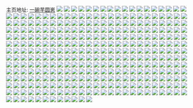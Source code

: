 主页地址: [一碗芋圆崽](https://weibo.com/u/5905881783) 
![](https://wx4.sinaimg.cn/mw2000/006rGtDNly1h9prjwi0n8j328e2z6qv7.jpg) 
![](https://wx4.sinaimg.cn/mw2000/006rGtDNly1h9prjsinujj32c0340x6p.jpg) 
![](https://wx4.sinaimg.cn/mw2000/006rGtDNly1h9prjxexzaj32c0340hdu.jpg) 
![](https://wx4.sinaimg.cn/mw2000/006rGtDNly1h9prjyf0ykj32c0340hdu.jpg) 
![](https://wx4.sinaimg.cn/mw2000/006rGtDNly1h9prk0yw0tj32dc35se83.jpg) 
![](https://wx4.sinaimg.cn/mw2000/006rGtDNly1h9prk3pvkij32c0340npe.jpg) 
![](https://wx4.sinaimg.cn/mw2000/006rGtDNly1h9prk4fmy0j32c0340hdt.jpg) 
![](https://wx4.sinaimg.cn/mw2000/006rGtDNly1h9prk555guj32c02c0qv5.jpg) 
![](https://wx4.sinaimg.cn/mw2000/006rGtDNly1h9prk5u3myj32c0340qv5.jpg) 
![](https://wx4.sinaimg.cn/mw2000/006rGtDNly1h99hff12ybj30n01dswr7.jpg) 
![](https://wx4.sinaimg.cn/mw2000/006rGtDNly1h99hffjbuyj30fi0p8gpl.jpg) 
![](https://wx4.sinaimg.cn/mw2000/006rGtDNly1h99hfg0f2ej30n00p6wkh.jpg) 
![](https://wx4.sinaimg.cn/mw2000/006rGtDNly1h99hfghjnoj30n00mv0y6.jpg) 
![](https://wx4.sinaimg.cn/mw2000/006rGtDNly1h99hfgz9ymj30n00ooq94.jpg) 
![](https://wx4.sinaimg.cn/mw2000/006rGtDNly1h99hfhezgtj30n00ie0x2.jpg) 
![](https://wx4.sinaimg.cn/mw2000/006rGtDNly1h99hfhrxpbj30n00f377t.jpg) 
![](https://wx4.sinaimg.cn/mw2000/006rGtDNly1h99hfi8m7aj30n00w7wme.jpg) 
![](https://wx4.sinaimg.cn/mw2000/006rGtDNly1h99hfikkijj30n00f70w3.jpg) 
![](https://wx4.sinaimg.cn/mw2000/006rGtDNly1h99hfdqnw6j30n00jdwj5.jpg) 
![](https://wx4.sinaimg.cn/mw2000/006rGtDNly1h99hfj08mwj30n00qidmj.jpg) 
![](https://wx4.sinaimg.cn/mw2000/006rGtDNly1h99hfjbv01j30my0pv414.jpg) 
![](https://wx4.sinaimg.cn/mw2000/006rGtDNly1h8y0k6dlauj30u00u0dh1.jpg) 
![](https://wx4.sinaimg.cn/mw2000/006rGtDNly1h8xvethy02j30u01hcn6m.jpg) 
![](https://wx4.sinaimg.cn/mw2000/006rGtDNly1h8xvcm04qvj30u01hcn81.jpg) 
![](https://wx4.sinaimg.cn/mw2000/006rGtDNly1h8xvckyfemj311211249p.jpg) 
![](https://wx4.sinaimg.cn/mw2000/006rGtDNly1h8xvcpcdhzj310s1d2wm0.jpg) 
![](https://wx4.sinaimg.cn/mw2000/006rGtDNly1h8xvcmdogqj31hc0u0na2.jpg) 
![](https://wx4.sinaimg.cn/mw2000/006rGtDNly1h827gvr973j30n01ds7qt.jpg) 
![](https://wx4.sinaimg.cn/mw2000/006rGtDNly1h7xfzp8o9nj32df35se84.jpg) 
![](https://wx4.sinaimg.cn/mw2000/006rGtDNly1h7xfzv8ig5j32df35se83.jpg) 
![](https://wx4.sinaimg.cn/mw2000/006rGtDNly1h7xfzzt8q4j32df35su0z.jpg) 
![](https://wx4.sinaimg.cn/mw2000/006rGtDNly1h7xg00ovarj31l62dsarn.jpg) 
![](https://wx4.sinaimg.cn/mw2000/006rGtDNly1h7xg01fyhbj314v1paajp.jpg) 
![](https://wx4.sinaimg.cn/mw2000/006rGtDNly1h7xg05emsxj31s035sx6p.jpg) 
![](https://wx4.sinaimg.cn/mw2000/006rGtDNly1h7xg096hzdj32df35snpe.jpg) 
![](https://wx4.sinaimg.cn/mw2000/006rGtDNly1h7ug5m8myvj30n01dsgyu.jpg) 
![](https://wx4.sinaimg.cn/mw2000/006rGtDNly1h7ug5sdiafj30n01dsn9z.jpg) 
![](https://wx4.sinaimg.cn/mw2000/006rGtDNly1h7ug5gufhoj30u01uogqr.jpg) 
![](https://wx4.sinaimg.cn/mw2000/006rGtDNly1h7ug5tob2wj30u01uo43d.jpg) 
![](https://wx4.sinaimg.cn/mw2000/006rGtDNly1h7ug5w0sp2j30u01uotee.jpg) 
![](https://wx4.sinaimg.cn/mw2000/006rGtDNly1h7ug5yshgpj30u01uowm7.jpg) 
![](https://wx4.sinaimg.cn/mw2000/006rGtDNly1h7e6b18hzgj30n01ds479.jpg) 
![](https://wx4.sinaimg.cn/mw2000/006rGtDNly1h78p68bhmrj31vl2i41ky.jpg) 
![](https://wx4.sinaimg.cn/mw2000/006rGtDNly1h78p68xvoxj31ku23s7wh.jpg) 
![](https://wx4.sinaimg.cn/mw2000/006rGtDNly1h78p6gczlhj31wb2j3ama.jpg) 
![](https://wx4.sinaimg.cn/mw2000/006rGtDNly1h78p6bjmzxj326q2wzqv5.jpg) 
![](https://wx4.sinaimg.cn/mw2000/006rGtDNly1h78p69vdwdj32c03407wi.jpg) 
![](https://wx4.sinaimg.cn/mw2000/006rGtDNly1h78p6arxh8j32c0340b2a.jpg) 
![](https://wx4.sinaimg.cn/mw2000/006rGtDNly1h78p6dyu0mj31o02807wi.jpg) 
![](https://wx4.sinaimg.cn/mw2000/006rGtDNly1h78p6nrxr6j31o02807wh.jpg) 
![](https://wx4.sinaimg.cn/mw2000/006rGtDNly1h78p72oy1qj30u00u0aiv.jpg) 
![](https://wx4.sinaimg.cn/mw2000/006rGtDNly1h6wfzq4giij30n01dsh5z.jpg) 
![](https://wx4.sinaimg.cn/mw2000/006rGtDNly1h6w0ojiafsj30mo1d1gub.jpg) 
![](https://wx4.sinaimg.cn/mw2000/006rGtDNly1h6w0lway8zj32c0340dng.jpg) 
![](https://wx4.sinaimg.cn/mw2000/006rGtDNly1h6w0lsqe7mj32c032nu03.jpg) 
![](https://wx4.sinaimg.cn/mw2000/006rGtDNly1h6w0lq8tw9j32c0340e6f.jpg) 
![](https://wx4.sinaimg.cn/mw2000/006rGtDNly1h6w0lr1mamj32c0340kjl.jpg) 
![](https://wx4.sinaimg.cn/mw2000/006rGtDNly1h6w0lrtqkej324t2ufkjl.jpg) 
![](https://wx4.sinaimg.cn/mw2000/006rGtDNly1h6w0mdzgm5j32c0340e81.jpg) 
![](https://wx4.sinaimg.cn/mw2000/006rGtDNly1h6w0lpleg9j32c03404qp.jpg) 
![](https://wx4.sinaimg.cn/mw2000/006rGtDNly1h6nhs3j92gj30n00romyw.jpg) 
![](https://wx4.sinaimg.cn/mw2000/006rGtDNly1h6nhs49w0aj31hc0u07dl.jpg) 
![](https://wx4.sinaimg.cn/mw2000/006rGtDNly1h6emnou1g2j31o01o0kjl.jpg) 
![](https://wx4.sinaimg.cn/mw2000/006rGtDNly1h6emnnfd6lj31o01o0e81.jpg) 
![](https://wx4.sinaimg.cn/mw2000/006rGtDNly1h6emnqysw8j31mx1mxtoz.jpg) 
![](https://wx4.sinaimg.cn/mw2000/006rGtDNgy1h5o45q1eu3j32c0340b29.jpg) 
![](https://wx4.sinaimg.cn/mw2000/006rGtDNgy1h5o461rj69j32c0340e83.jpg) 
![](https://wx4.sinaimg.cn/mw2000/006rGtDNgy1h5o45nphkyj32c0340b29.jpg) 
![](https://wx4.sinaimg.cn/mw2000/006rGtDNgy1h5o46fowbdj31pm31tu0z.jpg) 
![](https://wx4.sinaimg.cn/mw2000/006rGtDNgy1h5o45kj509j32c033zqv5.jpg) 
![](https://wx4.sinaimg.cn/mw2000/006rGtDNgy1h5lruzmb3ij31r0340b2b.jpg) 
![](https://wx4.sinaimg.cn/mw2000/006rGtDNgy1h5lrv5804ej30y31ol7wh.jpg) 
![](https://wx4.sinaimg.cn/mw2000/006rGtDNgy1h5lrvkkisjj330a4ifu11.jpg) 
![](https://wx4.sinaimg.cn/mw2000/006rGtDNgy1h5lrvq7cpxj30r31c745m.jpg) 
![](https://wx4.sinaimg.cn/mw2000/006rGtDNgy1h5lrvr0vbbj30me13wn2c.jpg) 
![](https://wx4.sinaimg.cn/mw2000/006rGtDNgy1h5lrvz1328j32c0340u0x.jpg) 
![](https://wx4.sinaimg.cn/mw2000/006rGtDNgy1h5lrwcc9hzj33344mo4qs.jpg) 
![](https://wx4.sinaimg.cn/mw2000/006rGtDNgy1h5lrwona9bj33344mob2b.jpg) 
![](https://wx4.sinaimg.cn/mw2000/006rGtDNgy1h5lrwu74mej33344moqv5.jpg) 
![](https://wx4.sinaimg.cn/mw2000/006rGtDNgy1h5lrwyqoyyj33344moe81.jpg) 
![](https://wx4.sinaimg.cn/mw2000/006rGtDNly1h52oxiohndj32c0340b2c.jpg) 
![](https://wx4.sinaimg.cn/mw2000/006rGtDNly1h52owumwbfj32c03401l1.jpg) 
![](https://wx4.sinaimg.cn/mw2000/006rGtDNly1h52ox1ghqxj32c0340qv9.jpg) 
![](https://wx4.sinaimg.cn/mw2000/006rGtDNly1h52owe1eosj320y2pa1kz.jpg) 
![](https://wx4.sinaimg.cn/mw2000/006rGtDNly1h52oxcyt74j32c0340kjo.jpg) 
![](https://wx4.sinaimg.cn/mw2000/006rGtDNly1h52owkq7wyj31us2h1hdv.jpg) 
![](https://wx4.sinaimg.cn/mw2000/006rGtDNly1h52oxw44gij32c03407wl.jpg) 
![](https://wx4.sinaimg.cn/mw2000/006rGtDNly1h52ox6j1n3j32c03404qs.jpg) 
![](https://wx4.sinaimg.cn/mw2000/006rGtDNly1h52oxp5yudj32c0340hdw.jpg) 
![](https://wx4.sinaimg.cn/mw2000/006rGtDNly1h52ow9h8yhj31j02psnpe.jpg) 
![](https://wx4.sinaimg.cn/mw2000/006rGtDNly1h52owoxp67j32c0340hdv.jpg) 
![](https://wx4.sinaimg.cn/mw2000/006rGtDNly1h52oxyd9d9j31j02ps1kz.jpg) 
![](https://wx4.sinaimg.cn/mw2000/006rGtDNly1h52oxz7wmwj32c0340qv5.jpg) 
![](https://wx4.sinaimg.cn/mw2000/006rGtDNly1h4fhl8qeyoj31sc2dsnpd.jpg) 
![](https://wx4.sinaimg.cn/mw2000/006rGtDNly1h4fhl9rqg7j31sc2dsb29.jpg) 
![](https://wx4.sinaimg.cn/mw2000/006rGtDNly1h4fhl78tbvj31sc2dskjl.jpg) 
![](https://wx4.sinaimg.cn/mw2000/006rGtDNly1h4fhlmarwaj328j2zde82.jpg) 
![](https://wx4.sinaimg.cn/mw2000/006rGtDNly1h491rgvgczj30u00u0djz.jpg) 
![](https://wx4.sinaimg.cn/mw2000/006rGtDNly1h440jarcgij31y52lib29.jpg) 
![](https://wx4.sinaimg.cn/mw2000/006rGtDNly1h440j8i9bzj32c0340npe.jpg) 
![](https://wx4.sinaimg.cn/mw2000/006rGtDNly1h4438bzy2ij32642w5e82.jpg) 
![](https://wx4.sinaimg.cn/mw2000/006rGtDNly1h4438gv0gnj32c0340hdu.jpg) 
![](https://wx4.sinaimg.cn/mw2000/006rGtDNly1h443881yo9j31sc2dse81.jpg) 
![](https://wx4.sinaimg.cn/mw2000/006rGtDNly1h440hknu0cj31et1vrtyv.jpg) 
![](https://wx4.sinaimg.cn/mw2000/006rGtDNly1h4438ip9ssj30n014wjxv.jpg) 
![](https://wx4.sinaimg.cn/mw2000/006rGtDNly1h440jbvtypj30n014wtf3.jpg) 
![](https://wx4.sinaimg.cn/mw2000/006rGtDNly1h440ioe546j32dc35skjn.jpg) 
![](https://wx4.sinaimg.cn/mw2000/006rGtDNly1h41r0z5uonj30mz16rwku.jpg) 
![](https://wx4.sinaimg.cn/mw2000/006rGtDNly1h40wb4kybaj30n01dsaoa.jpg) 
![](https://wx4.sinaimg.cn/mw2000/006rGtDNly1h40wb5kennj32ps1j0e81.jpg) 
![](https://wx4.sinaimg.cn/mw2000/006rGtDNly1h40w8vvts4j32c02c0hdt.jpg) 
![](https://wx4.sinaimg.cn/mw2000/006rGtDNly1h3wav0f94qj31sc2dskjl.jpg) 
![](https://wx4.sinaimg.cn/mw2000/006rGtDNly1h3wav6mbfoj31sc2dskjl.jpg) 
![](https://wx4.sinaimg.cn/mw2000/006rGtDNly1h3wavbiaarj32872yxx6r.jpg) 
![](https://wx4.sinaimg.cn/mw2000/006rGtDNly1h3wavg523ij32c033z1kz.jpg) 
![](https://wx4.sinaimg.cn/mw2000/006rGtDNly1h3wauyvoklj32c02c07wh.jpg) 
![](https://wx4.sinaimg.cn/mw2000/006rGtDNly1h3wavhus3tj32c0340kjm.jpg) 
![](https://wx4.sinaimg.cn/mw2000/006rGtDNly1h3wavk1g4lj32c03407wj.jpg) 
![](https://wx4.sinaimg.cn/mw2000/006rGtDNly1h3wavp2v8sj323u35s4qt.jpg) 
![](https://wx4.sinaimg.cn/mw2000/006rGtDNly1h3wavpxn73j32c0340qv5.jpg) 
![](https://wx4.sinaimg.cn/mw2000/006rGtDNly1h3sxjsx28rj32c02c0b29.jpg) 
![](https://wx4.sinaimg.cn/mw2000/006rGtDNly1h3rn9wauyhj30n01dsx66.jpg) 
![](https://wx4.sinaimg.cn/mw2000/006rGtDNly1h3rn9ytc0cj30n01dse7n.jpg) 
![](https://wx4.sinaimg.cn/mw2000/006rGtDNly1h3rna0fcmxj30n01dshd5.jpg) 
![](https://wx4.sinaimg.cn/mw2000/006rGtDNly1h3ia9os9rmj31kw2ddkjm.jpg) 
![](https://wx4.sinaimg.cn/mw2000/006rGtDNly1h3ia9s9htcj31kw2ddhdu.jpg) 
![](https://wx4.sinaimg.cn/mw2000/006rGtDNly1h3ia9w7410j31kw2ddhdu.jpg) 
![](https://wx4.sinaimg.cn/mw2000/006rGtDNly1h3ia9yxc74j31kw2ddkjm.jpg) 
![](https://wx4.sinaimg.cn/mw2000/006rGtDNly1h3iaa3hp0nj31kw2ddhdu.jpg) 
![](https://wx4.sinaimg.cn/mw2000/006rGtDNly1h3iaa9m9o2j31kw2dde82.jpg) 
![](https://wx4.sinaimg.cn/mw2000/006rGtDNly1h3iaacv2jdj31kw2ddqv6.jpg) 
![](https://wx4.sinaimg.cn/mw2000/006rGtDNly1h3ia9irkr1j31kw2ddb2a.jpg) 
![](https://wx4.sinaimg.cn/mw2000/006rGtDNly1h3iaah16lbj31kw2ddkjm.jpg) 
![](https://wx4.sinaimg.cn/mw2000/006rGtDNly1h3iaak21w0j31kw2ddhdu.jpg) 
![](https://wx4.sinaimg.cn/mw2000/006rGtDNly1h3iaanxfl0j31kw2ddb2a.jpg) 
![](https://wx4.sinaimg.cn/mw2000/006rGtDNly1h3iabw5sekj31kw2ddkjm.jpg) 
![](https://wx4.sinaimg.cn/mw2000/006rGtDNly1h3drxtnilwj32c02c01ky.jpg) 
![](https://wx4.sinaimg.cn/mw2000/006rGtDNly1h397a2sgrvj31r0340kjm.jpg) 
![](https://wx4.sinaimg.cn/mw2000/006rGtDNly1h397a1m3iyj31r0340kjm.jpg) 
![](https://wx4.sinaimg.cn/mw2000/006rGtDNly1h37w13mvy9j323u35s7wj.jpg) 
![](https://wx4.sinaimg.cn/mw2000/006rGtDNly1h37w1gukzcj323u35sx6q.jpg) 
![](https://wx4.sinaimg.cn/mw2000/006rGtDNly1h37w0ms4k1j323u35su0y.jpg) 
![](https://wx4.sinaimg.cn/mw2000/006rGtDNly1h319jhgkbkj30tn0tntay.jpg) 
![](https://wx4.sinaimg.cn/mw2000/006rGtDNly1h2yp8br0hnj32lk4mohdv.jpg) 
![](https://wx4.sinaimg.cn/mw2000/006rGtDNly1h2yp8e3qc0j32lk4moqv7.jpg) 
![](https://wx4.sinaimg.cn/mw2000/006rGtDNly1h2ym9meidjj32lk4mo4qs.jpg) 
![](https://wx4.sinaimg.cn/mw2000/006rGtDNly1h2ym9j2yvpj34mo2lkhdx.jpg) 
![](https://wx4.sinaimg.cn/mw2000/006rGtDNly1h2ym9qvt9qj32lk4mohdx.jpg) 
![](https://wx4.sinaimg.cn/mw2000/006rGtDNly1h2ym9u4t6yj32lk4moe85.jpg) 
![](https://wx4.sinaimg.cn/mw2000/006rGtDNly1h2wc0tc3kij30tu0tuwpd.jpg) 
![](https://wx4.sinaimg.cn/mw2000/006rGtDNly1h2wc0tp6xfj30mi0u0tir.jpg) 
![](https://wx4.sinaimg.cn/mw2000/006rGtDNly1h2wc0u601pj30u00u0k18.jpg) 
![](https://wx4.sinaimg.cn/mw2000/006rGtDNly1h2wc0uuj6uj30u00u0k5h.jpg) 
![](https://wx4.sinaimg.cn/mw2000/006rGtDNly1h2wc0swi3oj30u00u014s.jpg) 
![](https://wx4.sinaimg.cn/mw2000/006rGtDNly1h2wc0vhxh2j32c02c0hdt.jpg) 
![](https://wx4.sinaimg.cn/mw2000/006rGtDNly1h2wbvv1a0ej32c02c0e7i.jpg) 
![](https://wx4.sinaimg.cn/mw2000/006rGtDNly1h2wbvsn8xqj32c02c01kx.jpg) 
![](https://wx4.sinaimg.cn/mw2000/006rGtDNly1h2ly3k30ygj30tk1gldv4.jpg) 
![](https://wx4.sinaimg.cn/mw2000/006rGtDNly1h2ly0s6sjmj30u01hcqjj.jpg) 
![](https://wx4.sinaimg.cn/mw2000/006rGtDNly1h2ly4jqmbyj30ph19a7ee.jpg) 
![](https://wx4.sinaimg.cn/mw2000/006rGtDNly1h2ly5nycgzj30og13448x.jpg) 
![](https://wx4.sinaimg.cn/mw2000/006rGtDNly1h2ly1ev6dkj30pw1a014x.jpg) 
![](https://wx4.sinaimg.cn/mw2000/006rGtDNly1h2ly2jb0t8j30py144173.jpg) 
![](https://wx4.sinaimg.cn/mw2000/006rGtDNly1h2ly0t07x3j30u01he7mr.jpg) 
![](https://wx4.sinaimg.cn/mw2000/006rGtDNly1h2ly0teh45j30tw13wgwy.jpg) 
![](https://wx4.sinaimg.cn/mw2000/006rGtDNly1h2ly3ycuhdj30t91g1duv.jpg) 
![](https://wx4.sinaimg.cn/mw2000/006rGtDNly1h2l47n0mqbj32c033z4qp.jpg) 
![](https://wx4.sinaimg.cn/mw2000/006rGtDNly1h2iuyttiibj30sg0sg0zz.jpg) 
![](https://wx4.sinaimg.cn/mw2000/006rGtDNly1h2iuyuvja6j32c02c0e81.jpg) 
![](https://wx4.sinaimg.cn/mw2000/006rGtDNly1h2iuystnnmj32c02c0e81.jpg) 
![](https://wx4.sinaimg.cn/mw2000/006rGtDNly1h2iuyw2jauj30sg0sgq9g.jpg) 
![](https://wx4.sinaimg.cn/mw2000/006rGtDNly1h2bquj7o0kj30n01dsgpj.jpg) 
![](https://wx4.sinaimg.cn/mw2000/006rGtDNly1h2bqvt30xgj30n01dsk3l.jpg) 
![](https://wx4.sinaimg.cn/mw2000/006rGtDNly1h2b6t9p2h4j30u00u0dk2.jpg) 
![](https://wx4.sinaimg.cn/mw2000/006rGtDNly1h286rvcdwxj30n01ds0xp.jpg) 
![](https://wx4.sinaimg.cn/mw2000/006rGtDNly1h202ivazznj30sg11xgv8.jpg) 
![](https://wx4.sinaimg.cn/mw2000/006rGtDNly1h202iwszwzj31kw23unnt.jpg) 
![](https://wx4.sinaimg.cn/mw2000/006rGtDNly1h202iuqn98j31kw23utvu.jpg) 
![](https://wx4.sinaimg.cn/mw2000/006rGtDNly1h202ixeiogj30sg11x448.jpg) 
![](https://wx4.sinaimg.cn/mw2000/006rGtDNly1h1xjfksnyuj30n01dsdl2.jpg) 
![](https://wx4.sinaimg.cn/mw2000/006rGtDNly1h1nkc1a462j30u00u0jxj.jpg) 
![](https://wx4.sinaimg.cn/mw2000/006rGtDNly1h1nkc103l0j30u00u0n3e.jpg) 
![](https://wx4.sinaimg.cn/mw2000/006rGtDNly1h1nkc0n9xwj30u00u0tf1.jpg) 
![](https://wx4.sinaimg.cn/mw2000/006rGtDNly1h1nkc1omdjj30u00u0agc.jpg) 
![](https://wx4.sinaimg.cn/mw2000/006rGtDNly1h1uilj2du9j30sg0sg79m.jpg) 
![](https://wx4.sinaimg.cn/mw2000/006rGtDNly1h1mfc2w5k9j31sc2ds7wi.jpg) 
![](https://wx4.sinaimg.cn/mw2000/006rGtDNly1gzyxtf5o31j31sc1scqkf.jpg) 
![](https://wx4.sinaimg.cn/mw2000/006rGtDNly1gzyxtfrhbsj31sc1sc4fl.jpg) 
![](https://wx4.sinaimg.cn/mw2000/006rGtDNly1gzyxtgi5rbj31sc1sctqi.jpg) 
![](https://wx4.sinaimg.cn/mw2000/006rGtDNly1gzyxthof17j31sc1sc7qp.jpg) 
![](https://wx4.sinaimg.cn/mw2000/006rGtDNly1gzyxtij19mj31sc1sch7i.jpg) 
![](https://wx4.sinaimg.cn/mw2000/006rGtDNly1gzyxtkfupkj32c02c0kjl.jpg) 
![](https://wx4.sinaimg.cn/mw2000/006rGtDNly1gzyxtnbve2j32c02c0qv5.jpg) 
![](https://wx4.sinaimg.cn/mw2000/006rGtDNly1gzyxtor5qcj32c02c0e81.jpg) 
![](https://wx4.sinaimg.cn/mw2000/006rGtDNly1gzyxtdwru9j32c02c0e81.jpg) 
![](https://wx4.sinaimg.cn/mw2000/006rGtDNly1gygvlz525yj31rp2cyx6p.jpg) 
![](https://wx4.sinaimg.cn/mw2000/006rGtDNly1gy09yd2paoj30u0140n42.jpg) 
![](https://wx4.sinaimg.cn/mw2000/006rGtDNly1gy09ydfzvnj30u0140qab.jpg) 
![](https://wx4.sinaimg.cn/mw2000/006rGtDNly1gy09x67c0qj30u0140jyw.jpg) 
![](https://wx4.sinaimg.cn/mw2000/006rGtDNly1gy09x7nk77j30u0140n4x.jpg) 
![](https://wx4.sinaimg.cn/mw2000/006rGtDNly1gy09x8a5bwj30u01407c2.jpg) 
![](https://wx4.sinaimg.cn/mw2000/006rGtDNly1gy09x930bij30u0140wmi.jpg) 
![](https://wx4.sinaimg.cn/mw2000/006rGtDNly1gwzqveygpbj30xc1k94qp.jpg) 
![](https://wx4.sinaimg.cn/mw2000/006rGtDNly1gwhezy7zqmj327e2xvhdx.jpg) 
![](https://wx4.sinaimg.cn/mw2000/006rGtDNly1gwhf04yqidj32c0340e87.jpg) 
![](https://wx4.sinaimg.cn/mw2000/006rGtDNly1gwhf0b7gf9j32c0340x6u.jpg) 
![](https://wx4.sinaimg.cn/mw2000/006rGtDNly1gwhf0c7kluj311m1e54kn.jpg) 
![](https://wx4.sinaimg.cn/mw2000/006rGtDNly1gvykjpc13yj31sc2dshdu.jpg) 
![](https://wx4.sinaimg.cn/mw2000/006rGtDNly1gvykjhp1q3j31sc2dsnpe.jpg) 
![](https://wx4.sinaimg.cn/mw2000/006rGtDNly1gvykk19ih1j31sc2dskjm.jpg) 
![](https://wx4.sinaimg.cn/mw2000/006rGtDNly1gvykjxqgzrj31sc2dse82.jpg) 
![](https://wx4.sinaimg.cn/mw2000/006rGtDNly1gvngea1budj61r02w5u0y02.jpg) 
![](https://wx4.sinaimg.cn/mw2000/006rGtDNly1gvnge7jrl1j61r0340u0y02.jpg) 
![](https://wx4.sinaimg.cn/mw2000/006rGtDNly1gvngein943j61r0340u0y02.jpg) 
![](https://wx4.sinaimg.cn/mw2000/006rGtDNly1gvnged5tbjj61r0340qv802.jpg) 
![](https://wx4.sinaimg.cn/mw2000/006rGtDNly1gvngefcf1ej61r0340b2a02.jpg) 
![](https://wx4.sinaimg.cn/mw2000/006rGtDNly1gvjx61t666j62c03407wk02.jpg) 
![](https://wx4.sinaimg.cn/mw2000/006rGtDNly1gvjx5xuiouj62c03407wk02.jpg) 
![](https://wx4.sinaimg.cn/mw2000/006rGtDNly1gvjx65uk6gj62c0340qv802.jpg) 
![](https://wx4.sinaimg.cn/mw2000/006rGtDNly1gvjx6aftlfj62c0340u1002.jpg) 
![](https://wx4.sinaimg.cn/mw2000/006rGtDNly1gvgf1v2310j31sc1scqv5.jpg) 
![](https://wx4.sinaimg.cn/mw2000/006rGtDNly1gvgf1yg3pcj61sc1sc1ky02.jpg) 
![](https://wx4.sinaimg.cn/mw2000/006rGtDNly1gvgf1wiozgj61sc1scu0x02.jpg) 
![](https://wx4.sinaimg.cn/mw2000/006rGtDNly1gvgf1ixddej61c92dsx6q02.jpg) 
![](https://wx4.sinaimg.cn/mw2000/006rGtDNly1gux5spqqggj62c02c04qt02.jpg) 
![](https://wx4.sinaimg.cn/mw2000/006rGtDNly1gux5szw8zoj62c02c0qv702.jpg) 
![](https://wx4.sinaimg.cn/mw2000/006rGtDNly1gux5ste7qfj62c02c0hdv02.jpg) 
![](https://wx4.sinaimg.cn/mw2000/006rGtDNly1gux5ub76cyj62c02c0b2b02.jpg) 
![](https://wx4.sinaimg.cn/mw2000/006rGtDNly1gux5v18bqkj61wf1wfhdu02.jpg) 
![](https://wx4.sinaimg.cn/mw2000/006rGtDNly1gux5v60olsj62c02c0u0z02.jpg) 
![](https://wx4.sinaimg.cn/mw2000/006rGtDNly1gux5skf81ij62c02c0npf02.jpg) 
![](https://wx4.sinaimg.cn/mw2000/006rGtDNly1gux5vb7zhsj62c02c01l002.jpg) 
![](https://wx4.sinaimg.cn/mw2000/006rGtDNly1gux5vgm37rj62c02c0x6r02.jpg) 
![](https://wx4.sinaimg.cn/mw2000/006rGtDNly1gupvk6kzgjj30u01enwqd.jpg) 
![](https://wx4.sinaimg.cn/mw2000/006rGtDNly1guo9et2qnej616b16bwtf02.jpg) 
![](https://wx4.sinaimg.cn/mw2000/006rGtDNly1gujqik8j4mj62c02c0u0y02.jpg) 
![](https://wx4.sinaimg.cn/mw2000/006rGtDNly1gujh6o3sfkj60w01kw1kx02.jpg) 
![](https://wx4.sinaimg.cn/mw2000/006rGtDNly1gujh6ssgnhj61ey2iknpe02.jpg) 
![](https://wx4.sinaimg.cn/mw2000/006rGtDNly1gujh6v3dflj61h02m8qv602.jpg) 
![](https://wx4.sinaimg.cn/mw2000/006rGtDNly1gujh6qlfkaj62c02c0e8202.jpg) 
![](https://wx4.sinaimg.cn/mw2000/006rGtDNly1gtyc5nh19gj31sg2dsb29.jpg) 
![](https://wx4.sinaimg.cn/mw2000/006rGtDNly1gtyc5o8swfj31sg2dsb29.jpg) 
![](https://wx4.sinaimg.cn/mw2000/006rGtDNly1gtyc5pvq36j31sg2ds7wh.jpg) 
![](https://wx4.sinaimg.cn/mw2000/006rGtDNly1gtyc5qiyvbj32ax1r34lo.jpg) 
![](https://wx4.sinaimg.cn/mw2000/006rGtDNly1gtyc5p65c0j32c0340b29.jpg) 
![](https://wx4.sinaimg.cn/mw2000/006rGtDNly1gtyc5rdldxj31og28hb29.jpg) 
![](https://wx4.sinaimg.cn/mw2000/006rGtDNly1gtnqwjf5t9j31yn1yn4qq.jpg) 
![](https://wx4.sinaimg.cn/mw2000/006rGtDNly1gtnqwlwjtxj31wm1wm1ky.jpg) 
![](https://wx4.sinaimg.cn/mw2000/006rGtDNly1gtf2fbv9goj30u00u0n5e.jpg) 
![](https://wx4.sinaimg.cn/mw2000/006rGtDNly1gtf2fb9zlwj30u00u04bo.jpg) 
![](https://wx4.sinaimg.cn/mw2000/006rGtDNly1gtf2fcddlzj30u00u0gud.jpg) 
![](https://wx4.sinaimg.cn/mw2000/006rGtDNly1gtf2feawt4j30u0140177.jpg) 
![](https://wx4.sinaimg.cn/mw2000/006rGtDNly1gtf2fczj0lj30u00u0wp9.jpg) 
![](https://wx4.sinaimg.cn/mw2000/006rGtDNly1gtf2fhpi1ij30u0140tp0.jpg) 
![](https://wx4.sinaimg.cn/mw2000/006rGtDNly1gtf2fdnbxbj30u00u04b5.jpg) 
![](https://wx4.sinaimg.cn/mw2000/006rGtDNly1gtf2fexglhj30u00u0wsc.jpg) 
![](https://wx4.sinaimg.cn/mw2000/006rGtDNly1gtf2fggdtnj30u00u0qiq.jpg) 
![](https://wx4.sinaimg.cn/mw2000/006rGtDNly1gtf2bm9dkij30u00u00zr.jpg) 
![](https://wx4.sinaimg.cn/mw2000/006rGtDNly1gtf2bmn9lhj30u00u0n2r.jpg) 
![](https://wx4.sinaimg.cn/mw2000/006rGtDNly1gtf2bnmb67j30u00u0dl9.jpg) 
![](https://wx4.sinaimg.cn/mw2000/006rGtDNly1gtf2bo59q4j30u00u045u.jpg) 
![](https://wx4.sinaimg.cn/mw2000/006rGtDNly1gtf2bolm8cj30u0140q9v.jpg) 
![](https://wx4.sinaimg.cn/mw2000/006rGtDNly1gtf2bpihghj30u00u00yx.jpg) 
![](https://wx4.sinaimg.cn/mw2000/006rGtDNly1gtf2bloagdj30u00u0tfc.jpg) 
![](https://wx4.sinaimg.cn/mw2000/006rGtDNly1gtf2bp4e4fj30u00u0jvn.jpg) 
![](https://wx4.sinaimg.cn/mw2000/006rGtDNly1gtf2bn7qrjj30u00u0wki.jpg) 
![](https://wx4.sinaimg.cn/mw2000/006rGtDNly1grh3dbt2c2j30zh1r3kjn.jpg) 
![](https://wx4.sinaimg.cn/mw2000/006rGtDNly1grh3dd1hfyj30kb105e81.jpg) 
![](https://wx4.sinaimg.cn/mw2000/006rGtDNly1grh3dl25hyj30q51ai4qq.jpg) 
![](https://wx4.sinaimg.cn/mw2000/006rGtDNly1grh3dtdo2ij31b82c01l3.jpg) 
![](https://wx4.sinaimg.cn/mw2000/006rGtDNly1grh3d9jbwzj30sk1etx6p.jpg) 
![](https://wx4.sinaimg.cn/mw2000/006rGtDNly1grh3dvpo6gj310p1t97wk.jpg) 
![](https://wx4.sinaimg.cn/mw2000/006rGtDNly1grh3ck0fxpj31pm31khe3.jpg) 
![](https://wx4.sinaimg.cn/mw2000/006rGtDNly1grh3cnn96zj317324m1l2.jpg) 
![](https://wx4.sinaimg.cn/mw2000/006rGtDNly1grh3cfo55cj31nw2yhnpl.jpg) 
![](https://wx4.sinaimg.cn/mw2000/006rGtDNly1grd4w6s2exj31sc2dsu12.jpg) 
![](https://wx4.sinaimg.cn/mw2000/006rGtDNly1gr93hllw0pj31sc2drnpj.jpg) 
![](https://wx4.sinaimg.cn/mw2000/006rGtDNly1gqv6ykpteyj31mf25w1l2.jpg) 
![](https://wx4.sinaimg.cn/mw2000/006rGtDNly1gqv6ynjzqgj322f2r8npi.jpg) 
![](https://wx4.sinaimg.cn/mw2000/006rGtDNly1gqv6yqcbbzj31w02ipe85.jpg) 
![](https://wx4.sinaimg.cn/mw2000/006rGtDNly1gqv6ytlx9pj31fn1wvnpf.jpg) 
![](https://wx4.sinaimg.cn/mw2000/006rGtDNly1gqv6yhyz85j31p429ikjq.jpg) 
![](https://wx4.sinaimg.cn/mw2000/006rGtDNly1gqv6yxb6ezj31jd21ue85.jpg) 
![](https://wx4.sinaimg.cn/mw2000/006rGtDNly1gqv4ru2pr7j31dj1u0qva.jpg) 
![](https://wx4.sinaimg.cn/mw2000/006rGtDNly1gqv4rqhy2tj32c02c0x6v.jpg) 
![](https://wx4.sinaimg.cn/mw2000/006rGtDNly1gqv4rkv8h0j32c02c0b2g.jpg) 
![](https://wx4.sinaimg.cn/mw2000/006rGtDNly1gqv4rn0q46j31cz1tbe85.jpg) 
![](https://wx4.sinaimg.cn/mw2000/006rGtDNly1gqunz8p0cjj31qz24c7wk.jpg) 
![](https://wx4.sinaimg.cn/mw2000/006rGtDNly1gqtx0sqavsj32c02c048f.jpg) 
![](https://wx4.sinaimg.cn/mw2000/006rGtDNly1gqtx0vdwdsj32c02c0u0x.jpg) 
![](https://wx4.sinaimg.cn/mw2000/006rGtDNly1gqtx0ycse7j32c02c0x3u.jpg) 
![](https://wx4.sinaimg.cn/mw2000/006rGtDNly1gqtx107vxuj32c02c0kb3.jpg) 
![](https://wx4.sinaimg.cn/mw2000/006rGtDNly1gqtx131yi8j32c02c07wh.jpg) 
![](https://wx4.sinaimg.cn/mw2000/006rGtDNly1gqtx1a2hx4j32c02c07wh.jpg) 
![](https://wx4.sinaimg.cn/mw2000/006rGtDNly1gqq2tr305sj32c02c01kx.jpg) 
![](https://wx4.sinaimg.cn/mw2000/006rGtDNly1gqpbigwjrzj31oj28qhdt.jpg) 
![](https://wx4.sinaimg.cn/mw2000/006rGtDNly1gqpbiux1pxj31nc2744qu.jpg) 
![](https://wx4.sinaimg.cn/mw2000/006rGtDNly1gqpbj2qnjvj31og28mkjq.jpg) 
![](https://wx4.sinaimg.cn/mw2000/006rGtDNly1gqpbjam2yrj31sc2dsnpi.jpg) 
![](https://wx4.sinaimg.cn/mw2000/006rGtDNly1gqpbiefco7j31sc2dsu12.jpg) 
![](https://wx4.sinaimg.cn/mw2000/006rGtDNly1gqpbjil1sgj31sc2dskjq.jpg) 
![](https://wx4.sinaimg.cn/mw2000/006rGtDNly1gqcmx20lwyj32c02c0u14.jpg) 
![](https://wx4.sinaimg.cn/mw2000/006rGtDNly1gqcmx6mlobj324c24chdz.jpg) 
![](https://wx4.sinaimg.cn/mw2000/006rGtDNly1gqcmxfqzj8j32c02c0npm.jpg) 
![](https://wx4.sinaimg.cn/mw2000/006rGtDNly1gqcmxprcqtj32c03407wr.jpg) 
![](https://wx4.sinaimg.cn/mw2000/006rGtDNly1gqcmxyky7dj328n2zku16.jpg) 
![](https://wx4.sinaimg.cn/mw2000/006rGtDNly1gqcmya3v5dj32c0340b2m.jpg) 
![](https://wx4.sinaimg.cn/mw2000/006rGtDNly1gpylnjkey6j31sc2dshe1.jpg) 
![](https://wx4.sinaimg.cn/mw2000/006rGtDNly1gpylnv2bflj31sc2dsu15.jpg) 
![](https://wx4.sinaimg.cn/mw2000/006rGtDNly1gpylo693pcj31sc2dse87.jpg) 
![](https://wx4.sinaimg.cn/mw2000/006rGtDNly1gpyloim54jj31sc2ds1l5.jpg) 
![](https://wx4.sinaimg.cn/mw2000/006rGtDNly1gpsw079bwbj32c0340kjt.jpg) 
![](https://wx4.sinaimg.cn/mw2000/006rGtDNly1gpsvzucvwuj32c0340kjs.jpg) 
![](https://wx4.sinaimg.cn/mw2000/006rGtDNly1gpsqydm33kj31sc2dsnpj.jpg) 
![](https://wx4.sinaimg.cn/mw2000/006rGtDNly1gpsqyohkugj31sc2dskjr.jpg) 
![](https://wx4.sinaimg.cn/mw2000/006rGtDNly1gp8wlbu5vdj323w2t6k8m.jpg) 
![](https://wx4.sinaimg.cn/mw2000/006rGtDNly1gp8wrgan25j32c0340b2a.jpg) 
![](https://wx4.sinaimg.cn/mw2000/006rGtDNly1gp8ws89pepj32c0340kjl.jpg) 
![](https://wx4.sinaimg.cn/mw2000/006rGtDNly1gp8wt6nrb9j32c0340b2a.jpg) 
![](https://wx4.sinaimg.cn/mw2000/006rGtDNly1gp8wql9vx1j32c0340h2a.jpg) 
![](https://wx4.sinaimg.cn/mw2000/006rGtDNly1gp8wuj2ssqj32c0340x6p.jpg) 
![](https://wx4.sinaimg.cn/mw2000/006rGtDNly1govc0pzw9qj31qz2bznpd.jpg) 
![](https://wx4.sinaimg.cn/mw2000/006rGtDNly1govc0of8axj32612w1e07.jpg) 
![](https://wx4.sinaimg.cn/mw2000/006rGtDNly1govc0rgld2j31xp1xpkjl.jpg) 
![](https://wx4.sinaimg.cn/mw2000/006rGtDNly1govaqv0nk2j31lo24w4qp.jpg) 
![](https://wx4.sinaimg.cn/mw2000/006rGtDNly1govaqzliuyj32c02c0x6p.jpg) 
![](https://wx4.sinaimg.cn/mw2000/006rGtDNly1govaqta5szj32c02c0u0x.jpg) 
![](https://wx4.sinaimg.cn/mw2000/006rGtDNly1govaqxbcerj32c02c0x6p.jpg) 
![](https://wx4.sinaimg.cn/mw2000/006rGtDNly1govasc9n18j329p29phdu.jpg) 
![](https://wx4.sinaimg.cn/mw2000/006rGtDNly1govaskufbnj32c02c0b2a.jpg) 
